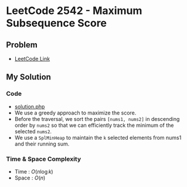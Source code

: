# LeetCode 2542 - Maximum Subsequence Score

## Problem  
- [LeetCode Link](https://leetcode.com/problems/maximum-subsequence-score/)

## My Solution

### Code
- [solution.php](./solution.php)
- We use a greedy approach to maximize the score.
- Before the traversal, we sort the pairs `[nums1, nums2]` in descending order by `nums2`
  so that we can efficiently track the minimum of the selected `nums2`.
- We use a `SplMinHeap` to maintain the `k` selected elements from  nums1
  and their running sum.

### Time & Space Complexity
- Time  : $O(n \log k)$
- Space : $O(n)$

